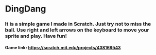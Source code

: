 # DingDang
### It is a simple game I made in Scratch. Just try not to miss the ball. Use right and left arrows on the keyboard to move your sprite and play. Have fun!

#### Game link: https://scratch.mit.edu/projects/438169543
